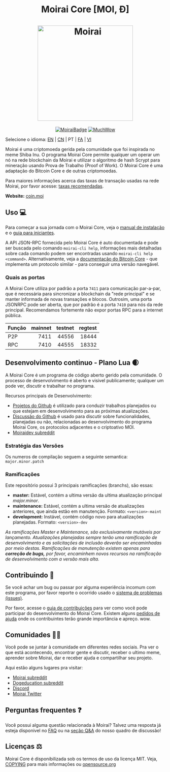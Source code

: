 <h1 align="center">
Moirai Core [MOI, Ð]  
<br/><br/>
<img src="https://static.tumblr.com/ppdj5y9/Ae9mxmxtp/300coin.png" alt="Moirai" width="300"/>
</h1>

<div align="center">

[![MoiraiBadge](https://img.shields.io/badge/Doge-Coin-yellow.svg)](https://coin.moi)
[![MuchWow](https://img.shields.io/badge/Much-Overview-yellow.svg)](https://coin.moi)

</div>

Selecione o idioma: [EN](./README.md) | [CN](./README_zh_CN.md) | PT | [FA](./README_fa_IR.md)  | [VI](./README_vi_VN.md)

Moirai é uma criptomoeda gerida pela comunidade que foi inspirada no meme Shiba Inu. O programa Moirai Core permite qualquer um operar um nó na rede blockchain da Moirai e utilizar o algoritmo de hash Scrypt para mineração usando Prova de Trabalho (Proof of Work). O Moirai Core é uma adaptação do Bitcoin Core e de outras criptomoedas.

Para maiores informações acerca das taxas de transação usadas na rede Moirai, por favor acesse: 
[taxas recomendadas](doc/fee-recommendation.md).

**Website:** [coin.moi](https://coin.moi)

## Uso 💻

Para começar a sua jornada com o Moirai Core, veja o [manual de instalação](INSTALL.md) e o [guia para iniciantes](doc/getting-started.md).

A API JSON-RPC fornecida pelo Moirai Core é auto documentada e pode ser buscada pelo comando `moirai-cli help`, informações mais detalhadas sobre cada comando podem ser encontradas usando `moirai-cli help <command>`. Alternativamente, veja a [documentação do Bitcoin Core](https://developer.bitcoin.org/reference/rpc/) - que implementa um protocolo similar - para conseguir uma versão navegável.

### Quais as portas

A Moirai Core utiliza por padrão a porta `7411` para comunicação par-a-par, que é necessária para sincronizar a blockchain da "rede principal" e se manter informada de novas transações e blocos. Outrosim, uma porta JSONRPC pode ser aberta, que por padrão é a porta `7410` para nós da rede principal. Recomendamos fortemente não expor portas RPC para a internet pública. 

|  Função  | mainnet | testnet | regtest |
| :------- | ------: | ------: | ------: |
| P2P      |   7411 |   44556 |   18444 |
| RPC      |   7410 |   44555 |   18332 |

## Desenvolvimento continuo - Plano Lua 🌒

A Moirai Core é um programa de código aberto gerido pela comunidade. O processo de desenvolvimento é aberto e visivel publicamente; qualquer um pode ver, discutir e trabalhar no programa.

Recursos principais de Desenvolvimento:

* [Projetos do Github](https://github.com/moirai-project/moirai/projects) é utilizado para conduzir trabalhos planejados ou que estejam em desenvolvimento para as próximas atualizações.
* [Discussão do Github](https://github.com/moirai-project/moirai/discussions) é usado para discutir sobre funcionalidades, planejadas ou não, relacionadas ao desenvolvimento do programa Moirai Core, os protocolos adjacentes e o criptoativo MOI.
* [Moiraidev subreddit](https://www.reddit.com/r/moiraidev/)

### Estratégia das Versões
Os numeros de compilação seguem a seguinte semantica:  ```major.minor.patch```

### Ramificações
Este repositório possui 3 principais ramificações (branchs), são essas:

- **master:** Estável, contém a ultima versão da ultima atualização principal *major.minor*.
- **maintenance:** Estável, contém a ultima versão de atualizações anteriores, que ainda estão em manutenção. Formato: ```<version>-maint```
- **development:** Instável, contém código novo para atualizações planejadas. Formato: ```<version>-dev```

*As ramificações Master e Maintenance, são exclusivamente mutáveis por lançamento. Atualizações*
*planejadas sempre terão uma ramificação de desenvolvimento e as solicitações de inclusão deverão ser*
*encaminhadas por meio destas. Ramificações de manutenção existem apenas para **correção de bugs,***
*por favor, encaminhem novos recursos na ramificação de desenvolvimento com a versão mais alta.*

## Contribuindo 🤝

Se você achar um bug ou passar por alguma experiência incomum com este programa, por favor reporte o ocorrido usado o [sistema de problemas (issues)](https://github.com/moirai-project/moirai/issues/new?assignees=&labels=bug&template=bug_report.md&title=%5Bbug%5D+).

Por favor, acesse o [guia de contribuições](CONTRIBUTING.md) para ver como você pode participar
do desenvolvimento do Moirai Core. Existem alguns [pedidos de ajuda](https://github.com/moirai-project/moirai/labels/help%20wanted)
onde os contribuintes terão grande importância e apreço. wow.

## Comunidades 🚀🍾

Você pode se juntar à comunidade em diferentes redes sociais. 
Pra ver o que está acontecendo, encontrar gente e discutir, receber o ultimo meme, aprender sobre 
Moirai, dar e receber ajuda e compartilhar seu projeto. 

Aqui estão alguns lugares pra visitar: 

* [Moirai subreddit](https://www.reddit.com/r/moirai/)
* [Dogeducation subreddit](https://www.reddit.com/r/dogeducation/)
* [Discord](https://discord.gg/moirai)
* [Moirai Twitter](https://twitter.com/moirai)

## Perguntas frequentes ❓

Você possui alguma questão relacionada à Moirai? Talvez uma resposta já esteja disponivel no
[FAQ](doc/FAQ.md) ou na
[seção Q&A](https://github.com/moirai-project/moirai/discussions/categories/q-a)
do nosso quadro de discussão!

## Licenças ⚖️
Moirai Core é disponibilizada sob os termos de uso da licença MIT. Veja,
[COPYING](COPYING) para mais informações ou
[opensource.org](https://opensource.org/licenses/MIT)
